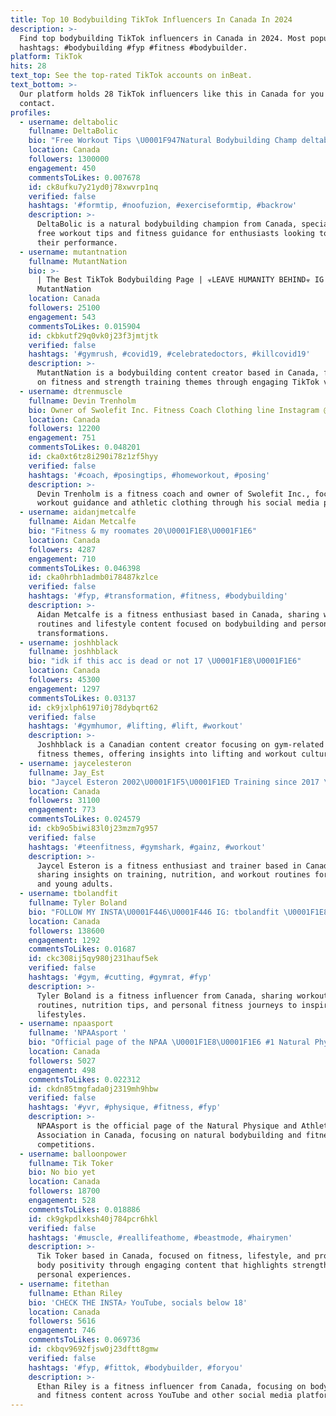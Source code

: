 ```yaml
---
title: Top 10 Bodybuilding TikTok Influencers In Canada In 2024
description: >-
  Find top bodybuilding TikTok influencers in Canada in 2024. Most popular
  hashtags: #bodybuilding #fyp #fitness #bodybuilder.
platform: TikTok
hits: 28
text_top: See the top-rated TikTok accounts on inBeat.
text_bottom: >-
  Our platform holds 28 TikTok influencers like this in Canada for you to
  contact.
profiles:
  - username: deltabolic
    fullname: DeltaBolic
    bio: "Free Workout Tips \U0001F947Natural Bodybuilding Champ deltabolic@gmail.com @bangenergy"
    location: Canada
    followers: 1300000
    engagement: 450
    commentsToLikes: 0.007678
    id: ck8ufku7y21yd0j78xwvrp1nq
    verified: false
    hashtags: '#formtip, #noofuzion, #exerciseformtip, #backrow'
    description: >-
      DeltaBolic is a natural bodybuilding champion from Canada, specializing in
      free workout tips and fitness guidance for enthusiasts looking to enhance
      their performance.
  - username: mutantnation
    fullname: MutantNation
    bio: >-
      | The Best TikTok Bodybuilding Page | ☣️LEAVE HUMANITY BEHIND☣️ IG
      MutantNation
    location: Canada
    followers: 25100
    engagement: 543
    commentsToLikes: 0.015904
    id: ckbkutf29q0vk0j23f3jmtjtk
    verified: false
    hashtags: '#gymrush, #covid19, #celebratedoctors, #killcovid19'
    description: >-
      MutantNation is a bodybuilding content creator based in Canada, focusing
      on fitness and strength training themes through engaging TikTok videos.
  - username: dtrenmuscle
    fullname: Devin Trenholm
    bio: Owner of Swolefit Inc. Fitness Coach Clothing line Instagram @dtrenmuscle
    location: Canada
    followers: 12200
    engagement: 751
    commentsToLikes: 0.048201
    id: cka0xt6tz8i290i78z1zf5hyy
    verified: false
    hashtags: '#coach, #posingtips, #homeworkout, #posing'
    description: >-
      Devin Trenholm is a fitness coach and owner of Swolefit Inc., focusing on
      workout guidance and athletic clothing through his social media presence.
  - username: aidanjmetcalfe
    fullname: Aidan Metcalfe
    bio: "Fitness & my roomates 20\U0001F1E8\U0001F1E6"
    location: Canada
    followers: 4287
    engagement: 710
    commentsToLikes: 0.046398
    id: cka0hrbh1admb0i78487kzlce
    verified: false
    hashtags: '#fyp, #transformation, #fitness, #bodybuilding'
    description: >-
      Aidan Metcalfe is a fitness enthusiast based in Canada, sharing workout
      routines and lifestyle content focused on bodybuilding and personal
      transformations.
  - username: joshhblack
    fullname: joshhblack
    bio: "idk if this acc is dead or not 17 \U0001F1E8\U0001F1E6"
    location: Canada
    followers: 45300
    engagement: 1297
    commentsToLikes: 0.03137
    id: ck9jxlph6197i0j78dybqrt62
    verified: false
    hashtags: '#gymhumor, #lifting, #lift, #workout'
    description: >-
      Joshhblack is a Canadian content creator focusing on gym-related humor and
      fitness themes, offering insights into lifting and workout culture.
  - username: jaycelesteron
    fullname: Jay_Est
    bio: "Jaycel Esteron 2002\U0001F1F5\U0001F1ED Training since 2017 \U0001F3CB\U0001F3FB‍♂️⚡️ 18 5’4 152LBS \U0001F94A"
    location: Canada
    followers: 31100
    engagement: 773
    commentsToLikes: 0.024579
    id: ckb9o5biwi83l0j23mzm7g957
    verified: false
    hashtags: '#teenfitness, #gymshark, #gainz, #workout'
    description: >-
      Jaycel Esteron is a fitness enthusiast and trainer based in Canada,
      sharing insights on training, nutrition, and workout routines for teens
      and young adults.
  - username: tbolandfit
    fullname: Tyler Boland
    bio: "FOLLOW MY INSTA\U0001F446\U0001F446 IG: tbolandfit \U0001F1E8\U0001F1E6"
    location: Canada
    followers: 138600
    engagement: 1292
    commentsToLikes: 0.01687
    id: ckc308ij5qy980j231hauf5ek
    verified: false
    hashtags: '#gym, #cutting, #gymrat, #fyp'
    description: >-
      Tyler Boland is a fitness influencer from Canada, sharing workout
      routines, nutrition tips, and personal fitness journeys to inspire healthy
      lifestyles.
  - username: npaasport
    fullname: 'NPAAsport '
    bio: "Official page of the NPAA \U0001F1E8\U0001F1E6 #1 Natural Physique and Athletics Association"
    location: Canada
    followers: 5027
    engagement: 498
    commentsToLikes: 0.022312
    id: ckdn85tmgfada0j2319mh9hbw
    verified: false
    hashtags: '#yvr, #physique, #fitness, #fyp'
    description: >-
      NPAAsport is the official page of the Natural Physique and Athletics
      Association in Canada, focusing on natural bodybuilding and fitness
      competitions.
  - username: balloonpower
    fullname: Tik Toker
    bio: No bio yet
    location: Canada
    followers: 18700
    engagement: 528
    commentsToLikes: 0.018886
    id: ck9gkpdlxksh40j784pcr6hkl
    verified: false
    hashtags: '#muscle, #reallifeathome, #beastmode, #hairymen'
    description: >-
      Tik Toker based in Canada, focused on fitness, lifestyle, and promoting
      body positivity through engaging content that highlights strength and
      personal experiences.
  - username: fitethan
    fullname: Ethan Riley
    bio: 'CHECK THE INSTA⤴️ YouTube, socials below 18'
    location: Canada
    followers: 5616
    engagement: 746
    commentsToLikes: 0.069736
    id: ckbqv9692fjsw0j23dftt8gmw
    verified: false
    hashtags: '#fyp, #fittok, #bodybuilder, #foryou'
    description: >-
      Ethan Riley is a fitness influencer from Canada, focusing on bodybuilding
      and fitness content across YouTube and other social media platforms.
---
```


